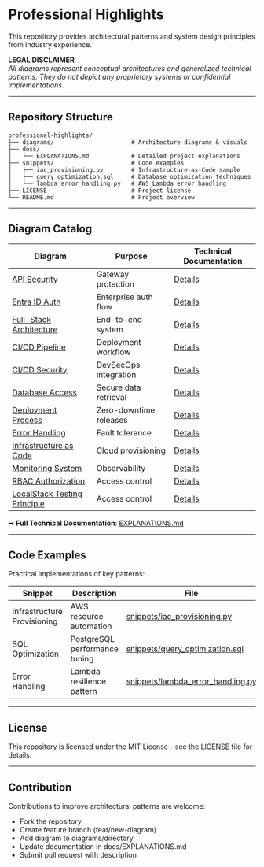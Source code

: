 # Professional Highlights  
This repository provides architectural patterns and system design principles from industry experience.

**LEGAL DISCLAIMER**  
*All diagrams represent conceptual architectures and generalized technical patterns. They do not depict any proprietary systems or confidential implementations.*

---

## Repository Structure  
```text
professional-highlights/
├── diagrams/                      # Architecture diagrams & visuals
├── docs/                      
│   └── EXPLANATIONS.md            # Detailed project explanations
├── snippets/                      # Code examples
│   ├── iac_provisioning.py        # Infrastructure-as-Code sample
│   ├── query_optimization.sql     # Database optimization techniques
│   └── lambda_error_handling.py   # AWS Lambda error handling
├── LICENSE                        # Project license
└── README.md                      # Project overview
```

---

## Diagram Catalog  
| Diagram | Purpose | Technical Documentation |  
|---------|---------|-------------------------|  
| [API Security](diagrams/api-security.mmd) | Gateway protection | [Details](docs/EXPLANATIONS.md#1-api-security-layers) |  
| [Entra ID Auth](diagrams/authentication-flow.mmd) | Enterprise auth flow | [Details](docs/EXPLANATIONS.md#2-entra-id-authentication-flow) |  
| [Full-Stack Architecture](diagrams/fullstack-architecture.mmd) | End-to-end system | [Details](docs/EXPLANATIONS.md#3-full-stack-architecture) |  
| [CI/CD Pipeline](diagrams/ci-cd-orchestration.mmd) | Deployment workflow | [Details](docs/EXPLANATIONS.md#4-cicd-pipeline) |  
| [CI/CD Security](diagrams/ci-cd-security.mmd) | DevSecOps integration | [Details](docs/EXPLANATIONS.md#5-cicd-security) |  
| [Database Access](diagrams/database-access.mmd) | Secure data retrieval | [Details](docs/EXPLANATIONS.md#6-database-access) |  
| [Deployment Process](diagrams/deployment-process.mmd) | Zero-downtime releases | [Details](docs/EXPLANATIONS.md#7-zero-downtime-deployment) |  
| [Error Handling](diagrams/error-handling.mmd) | Fault tolerance | [Details](docs/EXPLANATIONS.md#8-error-handling) |  
| [Infrastructure as Code](diagrams/infrastructure-as-code.mmd) | Cloud provisioning | [Details](docs/EXPLANATIONS.md#9-infrastructure-as-code) |  
| [Monitoring System](diagrams/monitoring-system.mmd) | Observability | [Details](docs/EXPLANATIONS.md#10-monitoring-system) |  
| [RBAC Authorization](diagrams/security-pattern.mmd) | Access control | [Details](docs/EXPLANATIONS.md#11-rbac-authorization) |
| [LocalStack Testing Principle](diagrams/localstack-testing-principle.mmd) | Access control | [Details](docs/EXPLANATIONS.md#12-localstack-testing-principle) |  

➡ **Full Technical Documentation**: [EXPLANATIONS.md](docs/EXPLANATIONS.md)  

---

## Code Examples  
Practical implementations of key patterns:  

| Snippet | Description | File |  
|---------|-------------|------|  
| Infrastructure Provisioning | AWS resource automation | [snippets/iac_provisioning.py](snippets/iac_provisioning.py) |  
| SQL Optimization | PostgreSQL performance tuning | [snippets/query_optimization.sql](snippets/query_optimization.sql) |  
| Error Handling | Lambda resilience pattern | [snippets/lambda_error_handling.py](snippets/lambda_error_handling.py) |  

---

## License  
This repository is licensed under the MIT License - see the [LICENSE](LICENSE.md) file for details.  

---
## Contribution

Contributions to improve architectural patterns are welcome:

- Fork the repository
- Create feature branch (feat/new-diagram)
- Add diagram to diagrams/directory
- Update documentation in docs/EXPLANATIONS.md
- Submit pull request with description